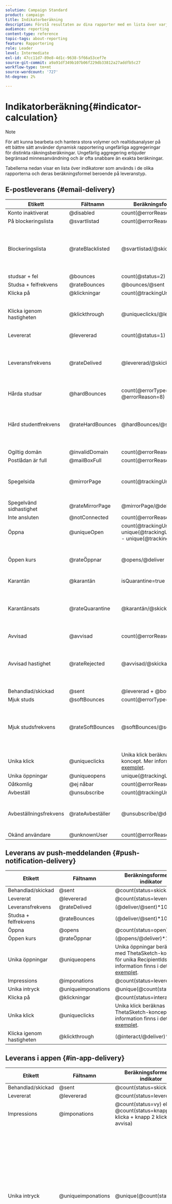 ```yaml
---
solution: Campaign Standard
product: campaign
title: Indikatorberäkning
description: Förstå resultaten av dina rapporter med en lista över varje metrisk formel.
audience: reporting
content-type: reference
topic-tags: about-reporting
feature: Rapportering
role: Leader
level: Intermediate
exl-id: 47cc11d7-89e8-4d1c-9638-5f66a53cef7e
source-git-commit: a9a91df349b107b06f229db33812a27addfb5c27
workflow-type: tm+mt
source-wordcount: '727'
ht-degree: 2%

---
```


# Indikatorberäkning{#indicator-calculation}

>[!NOTE]
>
>För att kunna bearbeta och hantera stora volymer och realtidsanalyser på ett bättre sätt använder dynamisk rapportering ungefärliga aggregeringar för distinkta räkningsberäkningar. Ungefärlig aggregering erbjuder begränsad minnesanvändning och är ofta snabbare än exakta beräkningar.

Tabellerna nedan visar en lista över indikatorer som används i de olika rapporterna och deras beräkningsformel beroende på leveranstyp.

## E-postleverans {#email-delivery}

<table> 
 <thead> 
  <tr> 
   <th> <strong>Etikett</strong> <br /> </th> 
   <th> <strong>Fältnamn</strong> <br /> </th> 
   <th> <strong>Beräkningsformel för indikator</strong> <br /> </th> 
   <th> <strong>Kommentarer</strong><br /> </th> 
  </tr> 
 </thead> 
 <tbody> 
  <tr> 
   <td> Konto inaktiverat<br /> </td> 
   <td> @disabled<br /> </td> 
   <td> count(@errorReason=4)<br /> </td> 
   <td> </td> 
  </tr> 
  <tr> 
   <td> På blockeringslista<br /> </td> 
   <td> @svartlistad<br /> </td> 
   <td> count(@errorReason=8, @errorType=2)<br /> </td> 
   <td> </td> 
  </tr> 
  <tr> 
   <td> Blockeringslista<br /> </td> 
   <td> @rateBlacklisted<br /> </td> 
   <td> @svartlistad/@skickad<br /> </td> 
   <td> Nämnaren för tariffberäkning baseras på antalet skickade (levererade + studsar).<br /> </td> 
  </tr> 
  <tr> 
   <td> studsar + fel<br /> </td> 
   <td> @bounces<br /> </td> 
   <td> count(@status=2)<br /> </td> 
   <td> </td> 
  </tr> 
  <tr> 
   <td> Studsa + felfrekvens<br /> </td> 
   <td> @rateBounces<br /> </td> 
   <td> @bounces/@sent<br /> </td> 
   <td> </td> 
  </tr> 
  <tr> 
   <td> Klicka på<br /> </td> 
   <td> @klickningar<br /> </td> 
   <td> count(@trackingUrlType=1, 10 eller 11)<br /> </td> 
   <td> </td> 
  </tr> 
  <tr> 
   <td> Klicka igenom hastigheten<br /> </td> 
   <td> @klickthrough<br /> </td> 
   <td> @uniqueclicks/@levererad<br /> </td> 
   <td> Nämnaren för tariffberäkning är endast baserad på Levererad.<br /> </td> 
  </tr> 
  <tr> 
   <td> Levererat<br /> </td> 
   <td> @levererad<br /> </td> 
   <td> count(@status=1)<br /> </td> 
   <td> </td> 
  </tr> 
  <tr> 
   <td> Leveransfrekvens<br /> </td> 
   <td> @rateDelived<br /> </td> 
   <td> @levererad/@skickad<br /> </td> 
   <td> Nämnaren för tariffberäkning baseras på antalet skickade (levererade + studsar).<br /> </td> 
  </tr> 
  <tr> 
   <td> Hårda studsar<br /> </td> 
   <td> @hardBounces<br /> </td> 
   <td> count(@errorType=2 OCH @errorReason=8)<br /> </td> 
   <td> </td> 
  </tr> 
  <tr> 
   <td> Hård studentfrekvens<br /> </td> 
   <td> @rateHardBounces<br /> </td> 
   <td> @hardBounces/@sent<br /> </td> 
   <td> Nämnaren för tariffberäkning baseras på antalet skickade (levererade + studsar).<br /> </td> 
  </tr> 
  <tr> 
   <td> Ogiltig domän<br /> </td> 
   <td> @invalidDomain<br /> </td> 
   <td> count(@errorReason=2)<br /> </td> 
   <td> </td> 
  </tr> 
  <tr> 
   <td> Postlådan är full<br /> </td> 
   <td> @mailBoxFull<br /> </td> 
   <td> count(@errorReason=5)<br /> </td> 
   <td> </td> 
  </tr> 
  <tr> 
   <td> Spegelsida<br /> </td> 
   <td> @mirrorPage<br /> </td> 
   <td> count(@trackingUrlType=6)<br /> </td> 
   <td> Nämnaren för tariffberäkning är endast baserad på Levererad.<br /> </td> 
  </tr> 
  <tr> 
   <td> Spegelvänd sidhastighet<br /> </td> 
   <td> @rateMirrorPage<br /> </td> 
   <td> @mirrorPage/@deliver<br /> </td> 
   <td> </td> 
  </tr> 
  <tr> 
   <td> Inte ansluten<br /> </td> 
   <td> @notConnected<br /> </td> 
   <td> count(@errorReason=6)<br /> </td> 
   <td> </td> 
  </tr> 
  <tr> 
   <td> Öppna<br /> </td> 
   <td> @uniqueOpen<br /> </td> 
   <td> count(@trackingUrlType=2 + unique(@trackingUrlType=1,2,3,6,10,11) - unique(@trackingUrlType=2))<br /> </td> 
   <td> </td> 
  </tr> 
  <tr> 
   <td> Öppen kurs<br /> </td> 
   <td> @rateÖppnar<br /> </td> 
   <td> @opens/@deliver<br /> </td> 
   <td> Nämnaren för tariffberäkning är endast baserad på Levererad.<br /> </td> 
  </tr> 
  <tr> 
   <td> Karantän<br /> </td> 
   <td> @karantän<br /> </td> 
   <td> isQuarantine=true<br /> </td> 
   <td> </td> 
  </tr> 
  <tr> 
   <td> Karantänsats<br /> </td> 
   <td> @rateQuarantine<br /> </td> 
   <td> @karantän/@skickad<br /> </td> 
   <td> Nämnaren för tariffberäkning baseras på antalet skickade (levererade + studsar).<br /> </td> 
  </tr>
  <tr> 
   <td> Avvisad<br /> </td> 
   <td> @avvisad<br /> </td> 
   <td> count(@errorReason=20, @errorType=2)<br /> </td> 
   <td> </td> 
  </tr> 
  <tr> 
   <td> Avvisad hastighet<br /> </td> 
   <td> @rateRejected<br /> </td> 
   <td> @avvisad/@skickad<br /> </td> 
   <td> Nämnaren för tariffberäkning baseras på antalet skickade (levererade + studsar).<br /> </td> 
  </tr> 
  <tr> 
   <td> Behandlad/skickad<br /> </td> 
   <td> @sent<br /> </td> 
   <td> @levererad + @bounces<br /> </td> 
   <td> </td> 
  </tr> 
  <tr> 
   <td> Mjuk studs<br /> </td> 
   <td> @softBounces<br /> </td> 
   <td> count(@errorType=1)<br /> </td> 
   <td> </td> 
  </tr> 
  <tr> 
   <td> Mjuk studsfrekvens<br /> </td> 
   <td> @rateSoftBounces<br /> </td> 
   <td> @softBounces/@sent<br /> </td> 
   <td> Nämnaren för tariffberäkning baseras på antalet skickade (levererade + studsar).<br /> </td> 
  </tr> 
  <tr> 
   <td> Unika klick<br /> </td> 
   <td> @uniqueclicks<br /> </td> 
   <td> Unika klick beräknas med ThetaSketch-koncept. Mer information finns i det här <a href="https://experienceleague.adobe.com/docs/campaign-standard/using/reporting/about-reporting/troubleshooting.html#unique-open-clicks-no-match">exemplet</a>.<br /> </td> 
   <td> </td> 
  </tr> 
  <tr> 
   <td> Unika öppningar<br /> </td> 
   <td> @uniqueopens<br /> </td> 
   <td> unique(@trackingUrlType=1,2,3,6,10,11)<br /> </td> 
   <td> </td> 
  </tr> 
  <tr> 
   <td> Oåtkomlig <br /> </td> 
   <td> @ej nåbar<br /> </td> 
   <td> count(@errorReason=3)<br /> </td> 
   <td> </td> 
  </tr> 
  <tr> 
   <td> Avbeställ<br /> </td> 
   <td> @unsubscribe<br /> </td> 
   <td> count(@trackingUrlType=3)<br /> </td> 
   <td> </td> 
  </tr> 
  <tr> 
   <td> Avbeställningsfrekvens<br /> </td> 
   <td> @rateAvbeställer<br /> </td> 
   <td> @unsubscribe/@deliver<br /> </td> 
   <td> Nämnaren för tariffberäkning är endast baserad på Levererad.<br /> </td> 
  </tr> 
  <tr> 
   <td> Okänd användare<br /> </td> 
   <td> @unknownUser<br /> </td> 
   <td> count(@errorReason=1)<br /> </td> 
   <td> </td> 
  </tr> 
 </tbody> 
</table>

## Leverans av push-meddelanden {#push-notification-delivery}

<table> 
 <thead> 
  <tr> 
   <th> <strong>Etikett</strong> <br /> </th> 
   <th> <strong>Fältnamn</strong> <br /> </th> 
   <th> <strong>Beräkningsformel för indikator</strong> <br /> </th> 
  </tr> 
 </thead> 
 <tbody> 
  <tr> 
   <td> Behandlad/skickad<br /> </td> 
   <td> @sent<br /> </td> 
   <td> @count(status=skickat)<br /> </td> 
  </tr> 
  <tr> 
   <td> Levererat<br /> </td> 
   <td> @levererad<br /> </td> 
   <td> @count(status=levererad)<br /> </td> 
  </tr> 
  <tr> 
   <td> Leveransfrekvens<br /> </td> 
   <td> @rateDelived<br /> </td> 
   <td> (@deliver/@sent)*100<br /> </td> 
  </tr> 
  <tr> 
   <td> Studsa + felfrekvens<br /> </td> 
   <td> @rateBounces<br /> </td> 
   <td> (@deliver/@sent)*100<br /> </td> 
  </tr> 
  <tr> 
   <td> Öppna<br /> </td> 
   <td> @opens<br /> </td> 
   <td> @count(status=open)<br /> </td> 
  </tr> 
  <tr> 
   <td> Öppen kurs<br /> </td> 
   <td> @rateÖppnar<br /> </td> 
   <td> (@opens/@deliver)*100<br /> </td> 
  </tr> 
  <tr> 
   <td> Unika öppningar<br /> </td> 
   <td> @uniqueopens<br /> </td> 
   <td> Unika öppningar beräknas med ThetaSketch-koncept för unika RecipientIds. Mer information finns i det här <a href="https://experienceleague.adobe.com/docs/campaign-standard/using/reporting/about-reporting/troubleshooting.html#unique-open-clicks-no-match">exemplet</a>.<br /> </td> 
  </tr> 
  <tr> 
   <td> Impressions<br /> </td> 
   <td> @imponations<br /> </td> 
   <td> @count(status=levererad)<br /> </td> 
  </tr> 
  <tr> 
   <td> Unika intryck<br /> </td> 
   <td> @uniqueimponations<br /> </td> 
   <td> @unique(@count(status=vy))<br /> </td> 
  </tr> 
  <tr> 
   <td> Klicka på<br /> </td> 
   <td> @klickningar<br /> </td> 
   <td> @count(status=interact)<br /> </td> 
  </tr> 
  <tr> 
   <td> Unika klick<br /> </td> 
   <td> @uniqueclicks<br /> </td> 
   <td> Unika klick beräknas med ThetaSketch-koncept. Mer information finns i det här <a href="https://experienceleague.adobe.com/docs/campaign-standard/using/reporting/about-reporting/troubleshooting.html#unique-open-clicks-no-match">exemplet</a>.<br /> </td> 
  </tr> 
  <tr> 
   <td> Klicka igenom hastigheten<br /> </td> 
   <td> @klickthrough<br /> </td> 
   <td> (@interact/@deliver)*100<br /> </td> 
  </tr> 
 </tbody> 
</table>

## Leverans i appen {#in-app-delivery}

<table> 
 <thead> 
  <tr> 
   <th> <strong>Etikett</strong> <br /> </th> 
   <th> <strong>Fältnamn</strong> <br /> </th> 
   <th> <strong>Beräkningsformel för indikator</strong> <br /> </th> 
   <th> <strong>Kommentarer</strong><br /> </th> 
  </tr> 
 </thead> 
 <tbody> 
  <tr> 
   <td> Behandlad/skickad<br /> </td> 
   <td> @sent<br /> </td> 
   <td> @count(status=skickat)<br /> </td> 
   <td> sent=levererat<br /> </td> 
  </tr> 
  <tr> 
   <td> Levererat<br /> </td> 
   <td> @levererad<br /> </td> 
   <td> @count(status=levererad)<br /> </td> 
   <td> levererad=skickad<br /> </td> 
  </tr> 
  <tr> 
   <td> Impressions<br /> </td> 
   <td> @imponations<br /> </td> 
   <td> @count(status=vy) eller @count(status=knapp 1 klicka + knapp 2 klicka + avvisa)<br /> </td> 
   <td> </td> 
  </tr> 
  <tr> 
   <td> Unika intryck<br /> </td> 
   <td> @uniqueimponations<br /> </td> 
   <td> @unique(@count(status=vy))<br /> </td> 
   <td> För <span class="uicontrol">målanvändare baserat på deras Campaign-profil (inAppProfile)</span>-mall, user = mottagar-ID.<br /> För  <span class="uicontrol">alla användare av en mobilapp (inAppBroadcast) </span> och  <span class="uicontrol">Target-användare baserat på deras Mobile-</span> mallar (inApp), user = MC Id eller motsvarande som representerar en unik kombination av användare, mobilapp och enhet.<br /> </td> 
  </tr> 
  <tr> 
   <td> Klicka i appen <br /> </td> 
   <td> @inappclicks<br /> </td> 
   <td> @count (status=klicka)<br /> </td> 
   <td> </td> 
  </tr> 
  <tr> 
   <td> Unika klickningar i appen<br /> </td> 
   <td> @uniqueinapp<br /> </td> 
   <td> @unique(@count (status=klickningar)<br /> </td> 
   <td> För <span class="uicontrol">målanvändare baserat på deras Campaign-profil (inAppProfile)</span>-mall, user = mottagar-ID.<br /> För  <span class="uicontrol">alla användare av en mobilapp (inAppBroadcast) </span> och  <span class="uicontrol">Target-användare baserat på deras Mobile-</span> mallar (inApp), user = MC Id eller motsvarande som representerar en unik kombination av användare, mobilapp och enhet.<br /> </td> 
  </tr> 
  <tr> 
   <td> Klickfrekvens i appen<br /> </td> 
   <td> @inappclickthrough<br /> </td> 
   <td> Totalt antal klick på Knapp 1 eller Knapp 2/totalt antal visningar*100<br /> </td> 
   <td> </td> 
  </tr> 
  <tr> 
   <td> Inaktivering i appen<br /> </td> 
   <td> @dismissing<br /> </td> 
   <td> @count (status=close)<br /> </td> 
   <td> </td> 
  </tr> 
  <tr> 
   <td> Unika uppsägningar i appen<br /> </td> 
   <td> @uniquedismissal<br /> </td> 
   <td> @unique(@count (status=close))<br /> </td> 
   <td> För <span class="uicontrol">målanvändare baserat på deras Campaign-profil (inAppProfile)</span>-mall, user = mottagar-ID.<br /> För  <span class="uicontrol">alla användare av en mobilapp (inAppBroadcast) </span> och  <span class="uicontrol">Target-användare baserat på deras Mobile-</span> mallar (inApp), user = MC Id eller motsvarande som representerar en unik kombination av användare, mobilapp och enhet.<br /> </td> 
  </tr> 
  <tr> 
   <td> Avdragsfrekvens i appen<br /> </td> 
   <td> @dismissalrate<br /> </td> 
   <td> Totalt antal närbilder*100<br /> </td> 
   <td> </td> 
  </tr> 
 </tbody> 
</table>
